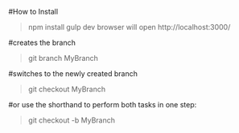 #How to Install

>npm install
>gulp dev
browser will open http://localhost:3000/

#creates the branch

>git branch MyBranch

#switches to the newly created branch

>git checkout MyBranch

#or use the shorthand to perform both tasks in one step:

>git checkout -b MyBranch
